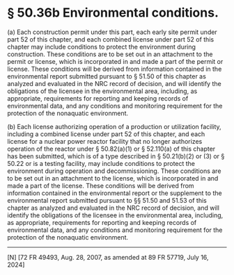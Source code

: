 # § 50.36b   Environmental conditions.

(a) Each construction permit under this part, each early site permit under part 52 of this chapter, and each combined license under part 52 of this chapter may include conditions to protect the environment during construction. These conditions are to be set out in an attachment to the permit or license, which is incorporated in and made a part of the permit or license. These conditions will be derived from information contained in the environmental report submitted pursuant to § 51.50 of this chapter as analyzed and evaluated in the NRC record of decision, and will identify the obligations of the licensee in the environmental area, including, as appropriate, requirements for reporting and keeping records of environmental data, and any conditions and monitoring requirement for the protection of the nonaquatic environment.


(b) Each license authorizing operation of a production or utilization facility, including a combined license under part 52 of this chapter, and each license for a nuclear power reactor facility that no longer authorizes operation of the reactor under § 50.82(a)(1) or § 52.110(a) of this chapter has been submitted, which is of a type described in § 50.21(b)(2) or (3) or § 50.22 or is a testing facility, may include conditions to protect the environment during operation and decommissioning. These conditions are to be set out in an attachment to the license, which is incorporated in and made a part of the license. These conditions will be derived from information contained in the environmental report or the supplement to the environmental report submitted pursuant to §§ 51.50 and 51.53 of this chapter as analyzed and evaluated in the NRC record of decision, and will identify the obligations of the licensee in the environmental area, including, as appropriate, requirements for reporting and keeping records of environmental data, and any conditions and monitoring requirement for the protection of the nonaquatic environment.











---

[N] [72 FR 49493, Aug. 28, 2007, as amended at 89 FR 57719, July 16, 2024]








